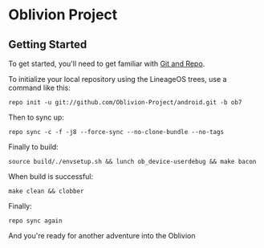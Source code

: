 Oblivion Project
===========

Getting Started
---------------

To get started, you'll need to get
familiar with [Git and Repo](http://source.android.com/source/using-repo.html).

To initialize your local repository using the LineageOS trees, use a command like this:

    repo init -u git://github.com/Oblivion-Project/android.git -b ob7

Then to sync up:

    repo sync -c -f -j8 --force-sync --no-clone-bundle --no-tags

Finally to build:

    source build/./envsetup.sh && lunch ob_device-userdebug && make bacon

When build is successful:
  
    make clean && clobber
 
Finally: 

    repo sync again 

And you're ready for another adventure into the Oblivion
 
